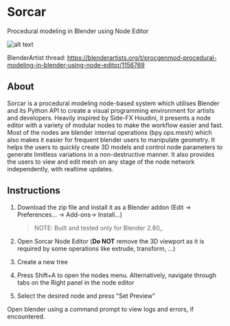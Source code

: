 # Sorcar
Procedural modeling in Blender using Node Editor

![alt text](https://github.com/aachman98/Sorcar/raw/v3.0-alpha/sorcar.png "Sorcar v3 (alpha)")

BlenderArtist thread: https://blenderartists.org/t/procgenmod-procedural-modeling-in-blender-using-node-editor/1156769</br>

## About
Sorcar is a procedural modeling node-based system which utilises Blender and its Python API to create a visual programming environment for artists and developers. Heavily inspired by Side-FX Houdini, it presents a node editor with a variety of modular nodes to make the workflow easier and fast. Most of the nodes are blender internal operations (bpy.ops.mesh) which also makes it easier for frequent blender users to manipulate geometry. It helps the users to quickly create 3D models and control node parameters to generate limitless variations in a non-destructive manner. It also provides the users to view and edit mesh on any stage of the node network independently, with realtime updates.

## Instructions 
1. Download the zip file and install it as a Blender addon (Edit -> Preferences... -> Add-ons-> Install...)

    > NOTE: Built and tested only for Blender 2.80_

2. Open Sorcar Node Editor (__Do NOT__ remove the 3D viewport as it is required by some operations like extrude, transform, ...)
3. Create a new tree
4. Press Shift+A to open the nodes menu. Alternatively, navigate through tabs on the Right panel in the node editor
5. Select the desired node and press "Set Preview"

Open blender using a command prompt to view logs and errors, if encountered.
